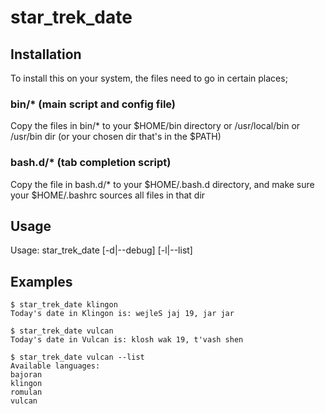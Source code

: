# star_trek_date

## Installation

To install this on your system, the files need to go in certain places;

### bin/* (main script and config file)

Copy the files in bin/* to your $HOME/bin directory or /usr/local/bin or /usr/bin dir (or your chosen dir that's in the $PATH)

### bash.d/* (tab completion script)

Copy the file in bash.d/* to your $HOME/.bash.d directory, and make sure your $HOME/.bashrc sources all files in that dir


## Usage

Usage: star_trek_date <language> [-d|--debug] [-l|--list]


## Examples

```
$ star_trek_date klingon
Today's date in Klingon is: wejleS jaj 19, jar jar
```

```
$ star_trek_date vulcan
Today's date in Vulcan is: klosh wak 19, t'vash shen
```

```
$ star_trek_date vulcan --list
Available languages:
bajoran
klingon
romulan
vulcan
```
